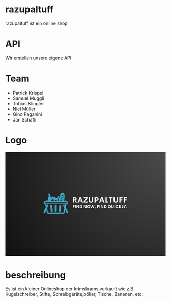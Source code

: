 # razupaltuff

razupaltuff ist ein online shop

# API

Wir erstellen unsere eigene API

# Team

- Patrick Krispel
- Samuel Muggli
- Tobias Klingler
- Niel Müller
- Gino Paganini
- Jan Schäfli

# Logo

![Logo](/img/logo.png)

# beschreibung

Es ist ein kleiner Onlineshop der krimskrams verkauft wie z.B. Kugelschreiber, Stifte, Schreibgeräte,böller, Tische, Bananen, etc.
